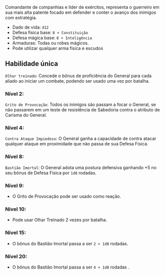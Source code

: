 Comandante de companhias e líder de exércitos, representa o guerreiro em sua mais alta patente focado em defender e conter o avanço dos inimigos com estratégia.

- Dado de vida: `d12`
- Defesa física base: `8 + Constituição` 
- Defesa mágica base: `8 + Inteligência` 
- Armaduras: Todas ou robes mágicos.
- Pode utilizar qualquer arma fisica e escudos


## Habilidade única
`Olhar treinado`: Concede o bônus de proficiência do General para cada aliado ao iniciar um combate, podendo ser usado uma vez por batalha.

### Nível 2:
`Grito de Provocação`: Todos os inimigos são passam a focar o General, se não passarem em um teste de resistência de Sabedoria contra o atributo de Carisma do General.

### Nível 4:
`Contra Ataque Impiedoso`: O General ganha a capacidade de contra atacar qualquer ataque em proximidade que não passa de sua Defesa Física.

### Nível 8:
`Bastião Imortal`: O General adota uma postura defensiva ganhando +5 no seu bônus de Defesa Física por `1d8` rodadas.

### Nível 9:
- O Grito de Provocação pode ser usado como reação.

### Nível 10:
- Pode usar Olhar Treinado 2 vezes por batalha.

### Nível 15:
- O bônus do Bastião Imortal passa a ser `2 + 1d8` rodadas.

### Nível 20:
- O bônus do Bastião Imortal passa a ser `4 + 1d8` rodadas .
